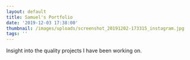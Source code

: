 ```yaml
---
layout: default
title: Samuel's Portfolio
date: '2019-12-03 17:38:00'
thumbnail: /images/uploads/screenshot_20191202-173315_instagram.jpg
tags: ''
---
```

Insight into the quality projects I have been working on.

